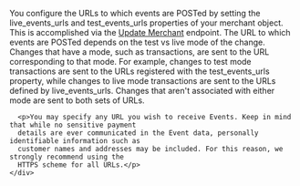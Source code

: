 <div class="method-area">
  <div class="method-copy">
    <div class="method-copy-padding">
      <p>You configure the URLs to which events are POSTed by setting the <span class="code-green">live_events_urls</span> and
      <span class="code-green">test_events_urls</span> properties of your <span class="code-green">merchant</span> object. This is accomplished via the <a href="#update-merchant">Update Merchant</a> endpoint. The URL to which events are POSTed
      depends on the test vs live mode of the change. Changes that have a mode, such as transactions,
      are sent to the URL corresponding to that mode. For example, changes to test mode transactions
      are sent to the URLs registered with the <span class="code-green">test_events_urls</span> property, while changes to live
      mode transactions are sent to the URLs defined by <span class="code-green">live_events_urls</span>. Changes that aren't
      associated with either mode are sent to both sets of URLs.</p>

      <p>You may specify any URL you wish to receive Events. Keep in mind that while no sensitive payment
      details are ever communicated in the Event data, personally identifiable information such as
      customer names and addresses may be included. For this reason, we strongly recommend using the
      HTTPS scheme for all URLs.</p>
    </div>
  </div>
</div>
